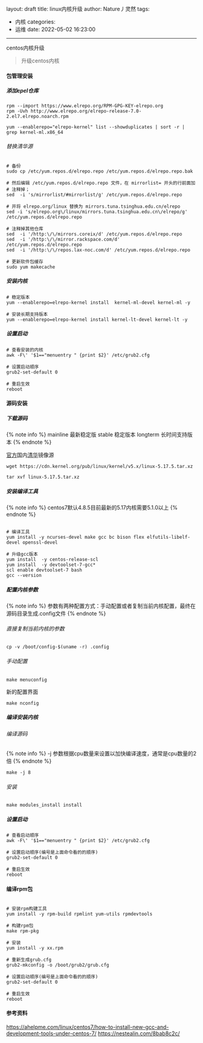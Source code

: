 layout: draft
title: linux内核升级
author: Nature丿灵然
tags:
  - 内核
categories:
  - 运维
date: 2022-05-02 16:23:00
---
centos内核升级

<!--more-->

> 升级centos内核

#### 包管理安装

##### 添加epel仓库

```shell
rpm --import https://www.elrepo.org/RPM-GPG-KEY-elrepo.org
rpm -Uvh http://www.elrepo.org/elrepo-release-7.0-2.el7.elrepo.noarch.rpm

yum --enablerepo="elrepo-kernel" list --showduplicates | sort -r | grep kernel-ml.x86_64
```

###### 替换清华源

```shell
# 备份
sudo cp /etc/yum.repos.d/elrepo.repo /etc/yum.repos.d/elrepo.repo.bak

# 然后编辑 /etc/yum.repos.d/elrepo.repo 文件，在 mirrorlist= 开头的行前面加 # 注释掉；
sed  -i 's/mirrorlist/#mirrorlist/g' /etc/yum.repos.d/elrepo.repo

# 并将 elrepo.org/linux 替换为 mirrors.tuna.tsinghua.edu.cn/elrepo
sed -i 's/elrepo.org\/linux/mirrors.tuna.tsinghua.edu.cn\/elrepo/g' /etc/yum.repos.d/elrepo.repo

# 注释掉其他仓库
sed  -i '/http:\/\/mirrors.coreix/d' /etc/yum.repos.d/elrepo.repo
sed  -i '/http:\/\/mirror.rackspace.com/d' /etc/yum.repos.d/elrepo.repo
sed  -i '/http:\/\/repos.lax-noc.com/d' /etc/yum.repos.d/elrepo.repo

# 更新软件包缓存
sudo yum makecache
```

##### 安装内核

```shell
# 稳定版本
yum --enablerepo=elrepo-kernel install  kernel-ml-devel kernel-ml -y

# 安装长期支持版本
yum --enablerepo=elrepo-kernel install kernel-lt-devel kernel-lt -y
```

##### 设置启动

```shell
# 查看安装的内核
awk -F\' '$1=="menuentry " {print $2}' /etc/grub2.cfg

# 设置启动顺序
grub2-set-default 0

# 重启生效
reboot

```

#### 源码安装

##### 下载源码

{% note info %}
mainline 最新稳定版
stable 稳定版本
longterm 长时间支持版本
{% endnote %}

[官方](https://kernel.org/)国内[清华](https://mirror.tuna.tsinghua.edu.cn/kernel/v4.x/?C=M&O=D)镜像源

```shell
wget https://cdn.kernel.org/pub/linux/kernel/v5.x/linux-5.17.5.tar.xz

tar xvf linux-5.17.5.tar.xz
```

##### 安装编译工具

{% note info %}
centos7默认4.8.5目前最新的5.17内核需要5.1.0以上
{% endnote %}

```shell

# 编译工具
yum install -y ncurses-devel make gcc bc bison flex elfutils-libelf-devel openssl-devel

# 升级gcc版本
yum install  -y centos-release-scl
yum install  -y devtoolset-7-gcc*
scl enable devtoolset-7 bash
gcc --version
```

##### 配置内核参数

{% note info %}
参数有两种配置方式：手动配置或者复制当前内核配置，最终在源码目录生成.config文件
{% endnote %}

###### 直接复制当前内核的参数

```sehll
cp -v /boot/config-$(uname -r) .config
```

###### 手动配置

```shell
make menuconfig
```

新的配置界面

```shell
make nconfig
```

##### 编译安装内核

###### 编译源码

{% note info %}
-j 参数根据cpu数量来设置以加快编译速度，通常是cpu数量的2倍
{% endnote %}

```shell
make -j 8
```

###### 安装

```shell
make modules_install install
```

##### 设置启动

```shell
# 查看启动顺序
awk -F\' '$1=="menuentry " {print $2}' /etc/grub2.cfg

# 设置启动顺序(编号是上面命令看的的顺序)
grub2-set-default 0

# 重启生效
reboot
```

#### 编译rpm包

```shell

# 安装rpm构建工具
yum install -y rpm-build rpmlint yum-utils rpmdevtools

# 构建rpm包
make rpm-pkg

# 安装
yum install -y xx.rpm

# 重新生成grub.cfg
grub2-mkconfig -o /boot/grub2/grub.cfg

# 设置启动顺序(编号是上面命令看的的顺序)
grub2-set-default 0

# 重启生效
reboot
```

#### 参考资料

<https://ahelpme.com/linux/centos7/how-to-install-new-gcc-and-development-tools-under-centos-7/>
<https://nestealin.com/8bab8c2c/>
